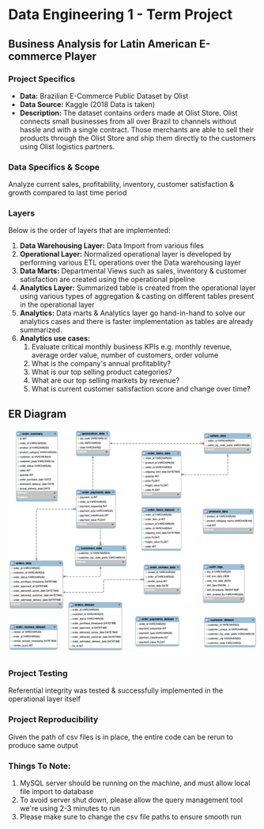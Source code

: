 # Data Engineering 1 - Term Project


## Business Analysis for Latin American E-commerce Player

### Project Specifics
* **Data:** Brazilian E-Commerce Public Dataset by Olist 
* **Data Source:** Kaggle (2018 Data is taken)
* **Description:** The dataset contains orders made at Olist Store. Olist connects small businesses from all over Brazil to channels without hassle and with a                        single contract. Those merchants are able to sell their products through the Olist Store and ship them directly to the customers using Olist                        logistics partners.

### Data Specifics & Scope
 Analyze current sales, profitability, inventory, customer satisfaction & growth compared to last time period

### Layers 
 Below is the order of layers that are implemented: 

 1. **Data Warehousing Layer:**  Data Import from various files
 2. **Operational Layer:**       Normalized operational layer is developed by performing various ETL operations over the Data warehousing layer
 3. **Data Marts:**              Departmental Views such as sales, inventory & customer satisfaction are created using the operational pipeline 
 4. **Analytics Layer:**         Summarized table is created from the operational layer using various types of aggregation & casting on different tables present in                                  the operational layer
 5. **Analytics:**               Data marts & Analytics layer go hand-in-hand to solve our analytics cases and there is faster implementation as tables are already                                  summarized.
 6. **Analytics use cases:**
    1. Evaluate critical monthly business KPIs e.g. monthly revenue, average order value,  number of customers, order volume
    2. What is the company's annual profitablity? 
    3. What is our top selling product categories?
    4. What are our top selling markets by revenue?
    5. What is current customer satisfaction score and change over time?

## ER Diagram
![ER Diagram][EER]

[EER]: EER.png "ER Diagram"


### Project Testing
Referential integrity was tested & successfully implemented in the operational layer itself

### Project Reproducibility
Given the path of csv files is in place, the entire code can be rerun to produce same output


### Things To Note:
 1. MySQL server should be running on the machine, and must allow local file import to database
 2. To avoid server shut down, please allow the query management tool we're using 2-3 minutes to run
 3. Please make sure to change the csv file paths to ensure smooth run

<br/><br/><br/>
